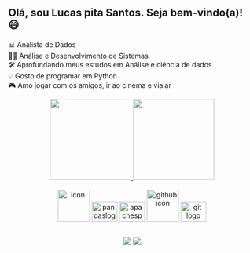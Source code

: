 ## Olá, sou Lucas pita Santos. Seja bem-vindo(a)! 😄

📊 Analista de Dados <br> 👩‍💻 Análise e Desenvolvimento de Sistemas <br> 🛠️ Aprofundando meus estudos em Análise e ciência de dados <br> 💡 Gosto de programar em Python <br> 🎮 Amo jogar com os amigos, ir ao cinema e viajar
 
</p>
<div align="center">
  <a href="https://github.com/thatynapolitano">
  <img height="165em" src="https://github-readme-stats.vercel.app/api?username=thatynapolitano&show_icons=true&theme=cobalt&include_all_commits=true&count_private=true"/>
  <img height="165em" src="https://github-readme-stats.vercel.app/api/top-langs/?username=thatynapolitano&layout=compact&langs_count=16&theme=cobalt"/>
</div>
   
<br>
    
<div align="center">
  <img src="https://techstack-generator.vercel.app/python-icon.svg" alt="icon" width="65" height="65"/>
  <img src="https://cdn.jsdelivr.net/gh/devicons/devicon/icons/pandas/pandas-original.svg" height="40" width="52" alt="pandaslogo"/>
  <img src="https://cdn.jsdelivr.net/gh/devicons/devicon/icons/apachespark/apachespark-original.svg" height="40" width="52" alt="apachesparklogo"/>
  <!-- <img src="https://cdn.jsdelivr.net/gh/devicons/devicon/icons/python/python-original.svg" height="40" width="52" alt="python logo"  /> !-->
  <img src="https://techstack-generator.vercel.app/github-icon.svg" alt="github icon" width="65" height="65"/>
  <img src="https://cdn.jsdelivr.net/gh/devicons/devicon/icons/git/git-original.svg" height="40" width="52" alt="git logo"/>
 
</div>
  
 ##
   
<div align="center">
    <a href="https://www.linkedin.com/in/lucas-pitasantos/" target="_blank"><img src="https://img.shields.io/badge/-LinkedIn-%230077B5?style=for-the-badge&logo=linkedin&logoColor=white" target="_blank"></a> 
  <a href = "mailto: lucaspita2712@gmail.com"><img src="https://img.shields.io/badge/-Gmail-%23333?style=for-the-badge&logo=gmail&logoColor=white" target="_blank"></a>
    
</div>

<div> 
 <!--
<picture>
  <source media="(prefers-color-scheme: dark)" srcset="https://raw.githubusercontent.com/thatynapolitano/thatynapolitano/output/github-contribution-grid-snake-dark.svg">
  <source media="(prefers-color-scheme: dark)" srcset="https://raw.githubusercontent.com/thatynapolitano/thatynapolitano/output/github-contribution-grid-snake-dark.svg">
  <img alt="github contribution grid snake animation" src="https://raw.githubusercontent.com/thatynapolitano/thatynapolitano/output/github-contribution-grid-snake-dark.svg">
</picture>
<br><br> !-->
</div>    


<div> 
 
   <!-- [Snake animation](https://github.com/thatynapolitano/thatynapolitano/blob/output/github-contribution-grid-snake.svg) !-->
    
</div>

